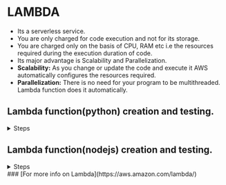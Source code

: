 # LAMBDA
* Its a serverless service.
* You are only charged for code execution and not for its storage.
* You are charged only on the basis of CPU, RAM etc i.e the resources required during the execution duration of code.
* Its major advantage is Scalability and Parallelization.
* **Scalability:** As you change or update the code and execute it AWS automatically configures the resources required.
* **Parallelization:** There is no need for your program to be multithreaded. Lambda function does it automatically.
## Lambda function(python) creation and testing.
<details>
<summary>Steps</summary>
<br>

1. Login into your AWS console and search for lambda in service search bar.
![image](https://user-images.githubusercontent.com/63589909/80984559-a29b4e80-8e4b-11ea-94c8-daf9afc3fa07.png)
2. You will see dashboard, click on create function.
![image](https://user-images.githubusercontent.com/63589909/80984681-c9f21b80-8e4b-11ea-90f0-53b16e751fff.png)
3. You get this on your screen.\
![image](https://user-images.githubusercontent.com/63589909/80984773-f0b05200-8e4b-11ea-93ff-4f2849dd376d.png)
* Choose use a Blueprint.\
![image](https://user-images.githubusercontent.com/63589909/80984900-19384c00-8e4c-11ea-8814-78de144d03cd.png)
4. Search for Hello in blueprint and hit enter.\
![image](https://user-images.githubusercontent.com/63589909/80985172-7a601f80-8e4c-11ea-9c72-1b97576b9d36.png)
5. Select python and click on configure.\
![image](https://user-images.githubusercontent.com/63589909/80985313-ad0a1800-8e4c-11ea-83fb-44ca2bffdc95.png)
6. You will be able to see this on your screen.\
![image](https://user-images.githubusercontent.com/63589909/80985393-cad77d00-8e4c-11ea-9402-1bed38705a32.png)
* Write Function name, select use existing role and select the default provided by AWS in drop down. i.e robomaker_student.\
![image](https://user-images.githubusercontent.com/63589909/80985691-2c97e700-8e4d-11ea-924d-f905b11351d1.png)
7. Scroll down and click on create function.
![image](https://user-images.githubusercontent.com/63589909/80985719-3588b880-8e4d-11ea-90b0-a48aa71600e7.png)
8. You will be able to see your code on dashboard in configure on scrolling down.
![image](https://user-images.githubusercontent.com/63589909/80986298-032b8b00-8e4e-11ea-9229-b03b5f1ddd48.png)
9. You can make changes in your code here and then click on save.
![image](https://user-images.githubusercontent.com/63589909/80986406-25bda400-8e4e-11ea-8569-b2edbaf8d6c4.png)
10. To run, i.e test your lambda function, you need to create an event. 
11. Select your function, goto action and select test.
![image](https://user-images.githubusercontent.com/63589909/80986618-71704d80-8e4e-11ea-8b5a-63e86c1afe54.png)
12. A popup window will appear./
![image](https://user-images.githubusercontent.com/63589909/80986715-9664c080-8e4e-11ea-948a-03b41e04368e.png)
13. Choose create new test event, let the template be hello-world and name the event.
![image](https://user-images.githubusercontent.com/63589909/80986875-ce6c0380-8e4e-11ea-8b65-a6da11a8673f.png)
* Console input is given through event, i.e enter your key parameter values in place of values opposite keys.
14. Click on create.\
![image](https://user-images.githubusercontent.com/63589909/80987104-30c50400-8e4f-11ea-97a7-165c4a8c1335.png)
15. Now select the created function, go to action and click on test.
![image](https://user-images.githubusercontent.com/63589909/80987131-3a4e6c00-8e4f-11ea-8eef-533f13cb82a2.png)
16. Your created event "Myevent" should appear besides action, select it and click on test.
![image](https://user-images.githubusercontent.com/63589909/80987325-85687f00-8e4f-11ea-8222-322ab075003e.png)
17. Congrats! Your function has been executed.\
![image](https://user-images.githubusercontent.com/63589909/80987502-c2cd0c80-8e4f-11ea-9f25-a3603678625d.png)
18. Click on details for more information such as return value, output console, execution duration and so on.
![image](https://user-images.githubusercontent.com/63589909/80987736-193a4b00-8e50-11ea-8b6e-b886fca1a7ba.png)
![image](https://user-images.githubusercontent.com/63589909/80987750-1e979580-8e50-11ea-8708-3ad0c83ad01c.png)
</details>

## Lambda function(nodejs) creation and testing.
<details>
<summary>Steps</summary>
<br>

1. Login into your AWS console and search for lambda in service search bar.
![image](https://user-images.githubusercontent.com/63589909/80984559-a29b4e80-8e4b-11ea-94c8-daf9afc3fa07.png)
2. You will see dashboard, click on create function.
![image](https://user-images.githubusercontent.com/63589909/80984681-c9f21b80-8e4b-11ea-90f0-53b16e751fff.png)
3. You get this on your screen.\
![image](https://user-images.githubusercontent.com/63589909/80984773-f0b05200-8e4b-11ea-93ff-4f2849dd376d.png)
* Choose use a Blueprint.\
![image](https://user-images.githubusercontent.com/63589909/80984900-19384c00-8e4c-11ea-8814-78de144d03cd.png)
4. Search for Hello in blueprint and hit enter.\
![image](https://user-images.githubusercontent.com/63589909/80985172-7a601f80-8e4c-11ea-9c72-1b97576b9d36.png)
5. Select nodejs and click on configure.\
![image](https://user-images.githubusercontent.com/63589909/80989768-04ab8200-8e53-11ea-8ea8-4652577457bb.png)
6. You will be able to see this on your screen.\
![image](https://user-images.githubusercontent.com/63589909/80985393-cad77d00-8e4c-11ea-9402-1bed38705a32.png)
* Write Function name, select use existing role and select the default provided by AWS in drop down. i.e robomaker_student.\
![image](https://user-images.githubusercontent.com/63589909/80989881-299ff500-8e53-11ea-930d-b80e178eed89.png)
7. Scroll down and click on create function.
![image](https://user-images.githubusercontent.com/63589909/80989984-4a684a80-8e53-11ea-912d-f4647f2a524b.png)
8. You will be able to see your code on dashboard in configure on scrolling down, you can make changes in your code here and then click on save.\
![image](https://user-images.githubusercontent.com/63589909/80990286-bcd92a80-8e53-11ea-8ada-b3f63ea769e2.png)
9. To run, i.e test your lambda function, you need to create an event. 
10. select your function, goto action and select test.
![image](https://user-images.githubusercontent.com/63589909/80986618-71704d80-8e4e-11ea-8b5a-63e86c1afe54.png)
11. A popup window will appear./
![image](https://user-images.githubusercontent.com/63589909/80990542-16d9f000-8e54-11ea-9907-88b8eeae9a64.png)
12 Choose create new test event, let the template be hello-world and name the event.
![image](https://user-images.githubusercontent.com/63589909/80990801-9bc50980-8e54-11ea-98b8-1f91b07a2198.png)
* Console input is given through event, i.e enter your key parameter values in place of values opposite keys.
* Since i have change the "key3" to change in step 8, i also have to make the changes in the event.  
13. Click on create.\
![image](https://user-images.githubusercontent.com/63589909/80990829-a8496200-8e54-11ea-8660-1a936fe818ac.png)
14. Now select the created function, go to action and click on test.
![image](https://user-images.githubusercontent.com/63589909/80991207-49d0b380-8e55-11ea-95c2-e9a386d24537.png)
15. Your created event "Myevent" should appear besides action, select it and click on test.
![image](https://user-images.githubusercontent.com/63589909/80987325-85687f00-8e4f-11ea-8222-322ab075003e.png)
16. Congrats! Your function has been executed.\
![image](https://user-images.githubusercontent.com/63589909/80990939-e050a500-8e54-11ea-87cb-44023004e6f4.png)
17. Click on details for more information such as return value, output console, execution duration and so on.
![image](https://user-images.githubusercontent.com/63589909/80990944-e34b9580-8e54-11ea-918e-12dca1e04df9.png)
![image](https://user-images.githubusercontent.com/63589909/80990969-ee062a80-8e54-11ea-8107-881f005ba3cb.png)

</details>
### [For more info on Lambda](https://aws.amazon.com/lambda/)
